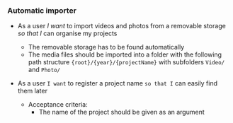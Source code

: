 
### Automatic importer  
- As a user *I want* to import videos and photos from a removable storage *so that I* can organise my projects  
  - The removable storage has to be found automatically  
  - The media files should be imported into a folder with the following path structure `{root}/{year}/{projectName}` with subfolders `Video/` and `Photo/`  

- As a user `I want` to register a project name `so that I` can easily find them later   
  - Acceptance criteria:   
    - The name of the project should be given as an argument
